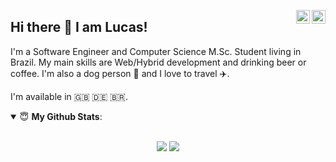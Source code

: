 <a href="https://www.linkedin.com/in/lucas-silva-84362010b/" target="_blank" rel="nofollow"><img align="right" alt="Lucas's Linkdein" width="22px" src="https://cdn.jsdelivr.net/npm/simple-icons@v3/icons/linkedin.svg" /></a><a href="https://www.instagram.com/lucas.json" target="_blank" rel="nofollow"><img align="right" alt="Lucas's Instagram" width="22px" src="https://cdn.jsdelivr.net/npm/simple-icons@v3/icons/instagram.svg" /></a>

## Hi there 👋 I am Lucas! 

I'm a Software Engineer and Computer Science M.Sc. Student living in Brazil. My main skills are Web/Hybrid development and drinking beer or coffee. I'm also a dog person 🐶 and I love to travel ✈️.

I'm available in 🇬🇧 🇩🇪 🇧🇷.

<details open>
 <summary> 😇 <b>My Github Stats</b>: </summary>

<br>

<p align = "center">
  <img src = "https://github-readme-stats.vercel.app/api?username=lucashsilva&show_icons=true&theme=default&line_height=40">
  <img src = "https://github-readme-stats.vercel.app/api/top-langs/?username=lucashsilva&theme=default">
</p>
</details>
